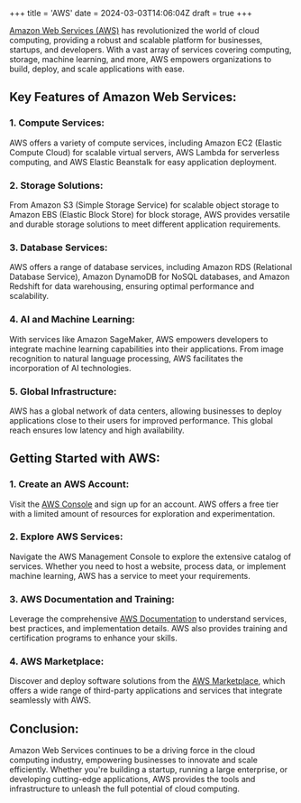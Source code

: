 +++
title = 'AWS'
date = 2024-03-03T14:06:04Z
draft = true
+++

[Amazon Web Services (AWS)](https://aws.amazon.com/) has revolutionized the world of cloud computing, providing a robust and scalable platform for businesses, startups, and developers. With a vast array of services covering computing, storage, machine learning, and more, AWS empowers organizations to build, deploy, and scale applications with ease.

## Key Features of Amazon Web Services:

### 1. **Compute Services:**
AWS offers a variety of compute services, including Amazon EC2 (Elastic Compute Cloud) for scalable virtual servers, AWS Lambda for serverless computing, and AWS Elastic Beanstalk for easy application deployment.

### 2. **Storage Solutions:**
From Amazon S3 (Simple Storage Service) for scalable object storage to Amazon EBS (Elastic Block Store) for block storage, AWS provides versatile and durable storage solutions to meet different application requirements.

### 3. **Database Services:**
AWS offers a range of database services, including Amazon RDS (Relational Database Service), Amazon DynamoDB for NoSQL databases, and Amazon Redshift for data warehousing, ensuring optimal performance and scalability.

### 4. **AI and Machine Learning:**
With services like Amazon SageMaker, AWS empowers developers to integrate machine learning capabilities into their applications. From image recognition to natural language processing, AWS facilitates the incorporation of AI technologies.

### 5. **Global Infrastructure:**
AWS has a global network of data centers, allowing businesses to deploy applications close to their users for improved performance. This global reach ensures low latency and high availability.

## Getting Started with AWS:

### 1. **Create an AWS Account:**
Visit the [AWS Console](https://aws.amazon.com/console/) and sign up for an account. AWS offers a free tier with a limited amount of resources for exploration and experimentation.

### 2. **Explore AWS Services:**
Navigate the AWS Management Console to explore the extensive catalog of services. Whether you need to host a website, process data, or implement machine learning, AWS has a service to meet your requirements.

### 3. **AWS Documentation and Training:**
Leverage the comprehensive [AWS Documentation](https://docs.aws.amazon.com/) to understand services, best practices, and implementation details. AWS also provides training and certification programs to enhance your skills.

### 4. **AWS Marketplace:**
Discover and deploy software solutions from the [AWS Marketplace](https://aws.amazon.com/marketplace/), which offers a wide range of third-party applications and services that integrate seamlessly with AWS.

## Conclusion:

Amazon Web Services continues to be a driving force in the cloud computing industry, empowering businesses to innovate and scale efficiently. Whether you're building a startup, running a large enterprise, or developing cutting-edge applications, AWS provides the tools and infrastructure to unleash the full potential of cloud computing.
